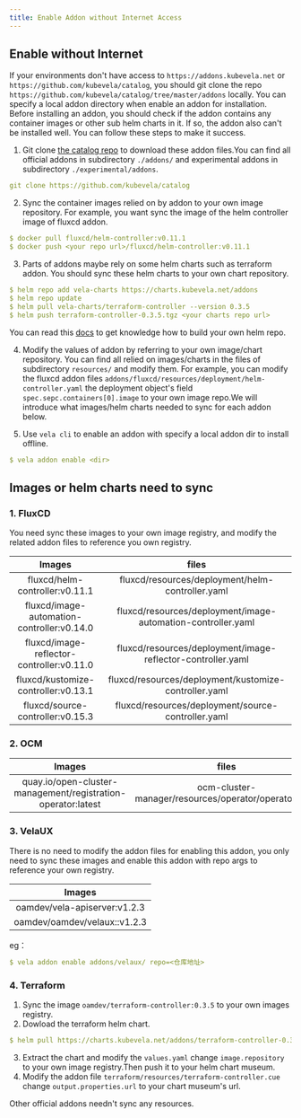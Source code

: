 ```yaml
---
title: Enable Addon without Internet Access
---
```


## Enable without Internet

If your environments don't have access to `https://addons.kubevela.net` or `https://github.com/kubevela/catalog`, you should git clone the repo `https://github.com/kubevela/catalog/tree/master/addons` locally. You can specify a local addon directory when enable an addon for installation.
Before installing an addon, you should check if the addon contains any container images or other sub helm charts in it. If so, the addon also can't be installed well.  You can follow these steps to make it success.

1. Git clone [the catalog repo](https://github.com/kubevela/catalog) to download these addon files.You can find all official addons in subdirectory `./addons/` and experimental addons in subdirectory `./experimental/addons`.

```yaml
git clone https://github.com/kubevela/catalog
```   

2. Sync the container images relied on by addon to your own image repository. 
   For example, you want sync the image of the helm controller image of fluxcd addon. 
   
```yaml
$ docker pull fluxcd/helm-controller:v0.11.1
$ docker push <your repo url>/fluxcd/helm-controller:v0.11.1
```

3. Parts of addons maybe rely on some helm charts such as terraform addon. You should sync these helm charts to your own chart repository.

```yaml
$ helm repo add vela-charts https://charts.kubevela.net/addons
$ helm repo update
$ helm pull vela-charts/terraform-controller --version 0.3.5
$ helm push terraform-controller-0.3.5.tgz <your charts repo url>
```

You can read this [docs](https://helm.sh/docs/topics/chart_repository/) to get knowledge how to build your own helm repo.

4. Modify the values of addon by referring to your own  image/chart repository. You can find all relied on images/charts in the files of subdirectory `resources/` and modify them.
   For example, you can modify the fluxcd addon files `addons/fluxcd/resources/deployment/helm-controller.yaml` the deployment object's  field `spec.sepc.containers[0].image` to your own image repo.We will introduce what images/helm charts needed to sync for each addon below.

5. Use `vela cli` to enable an addon with specify a local addon dir to install offline.

```yaml
$ vela addon enable <dir>
```

## Images or helm charts need to sync

### 1. FluxCD

You need sync these images to your own image registry, and modify the related addon files to reference you own registry.

|Images|files|
|:----:|:----:|
| fluxcd/helm-controller:v0.11.1| fluxcd/resources/deployment/helm-controller.yaml|  
| fluxcd/image-automation-controller:v0.14.0|fluxcd/resources/deployment/image-automation-controller.yaml | 
|fluxcd/image-reflector-controller:v0.11.0|fluxcd/resources/deployment/image-reflector-controller.yaml|
|fluxcd/kustomize-controller:v0.13.1|fluxcd/resources/deployment/kustomize-controller.yaml|
|fluxcd/source-controller:v0.15.3|fluxcd/resources/deployment/source-controller.yaml|

### 2. OCM

|Images|files|
| :----:| :----: | 
|quay.io/open-cluster-management/registration-operator:latest|ocm-cluster-manager/resources/operator/operator.yaml|

### 3. VelaUX

There is no need to modify the addon files for enabling this addon, you only need to sync these images and enable this addon with repo args to reference your own registry.

|Images|  
| :----:|
|oamdev/vela-apiserver:v1.2.3|
|oamdev/oamdev/velaux::v1.2.3|

eg：

```yaml
$ vela addon enable addons/velaux/ repo=<仓库地址>
```

### 4. Terraform

1. Sync the image `oamdev/terraform-controller:0.3.5` to your own images registry.
2. Dowload the terraform helm chart.
```yaml
$ helm pull https://charts.kubevela.net/addons/terraform-controller-0.3.5.tgz
```
3. Extract the chart and modify the `values.yaml` change `image.repository` to your own image registry.Then push it to your helm chart museum.
4. Modify the addon file `terraform/resources/terraform-controller.cue` change `output.properties.url` to your chart museum's url.

Other official addons needn't sync any resources.
